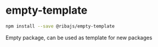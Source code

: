 # empty-template

```bash
npm install --save @ribajs/empty-template
```

Empty package, can be used as template for new packages